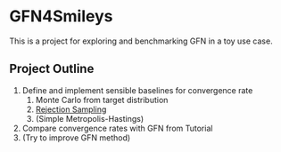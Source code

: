 # GFN4Smileys

This is a project for exploring and benchmarking GFN in a toy use case.

## Project Outline
1. Define and implement sensible baselines for convergence rate
    1. Monte Carlo from target distribution
    2. [Rejection Sampling](https://en.wikipedia.org/wiki/Rejection_sampling)
    3. (Simple Metropolis-Hastings)
2. Compare convergence rates with GFN from Tutorial
3. (Try to improve GFN method)

